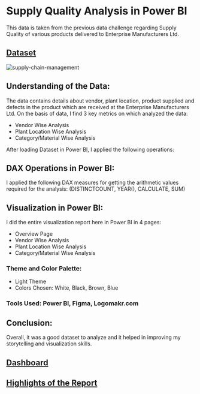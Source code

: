 # Supply Quality Analysis in Power BI

This data is taken from the previous data challenge regarding Supply Quality of various products delivered to Enterprise Manufacturers Ltd. 

## [Dataset](https://docs.google.com/spreadsheets/d/1rKTKQB-T9Zea6o9Vz0bGIPPg4RH1Pdc8/edit?usp=sharing&ouid=114788542924631223735&rtpof=true&sd=true)


![supply-chain-management](https://user-images.githubusercontent.com/72240938/195133998-dc9323f5-85c4-4441-aa56-9737e91f1bac.png)

## Understanding of the Data:
The data contains details about vendor, plant location, product supplied and defects in the product which are received at the Enterprise Manufacturers Ltd. 
On the basis of data, I find 3 key metrics on which analyzed the data:

* Vendor Wise Analysis
* Plant Location Wise Analysis
* Category/Material Wise Analysis


After loading Dataset in Power BI, I applied the following operations:

## DAX Operations in Power BI:
I applied the following DAX measures for getting the arithmetic values required for the analysis:
(DISTINCTCOUNT, YEAR(), CALCULATE, SUM)

## Visualization in Power BI:
I did the entire visualization report here in Power BI in 4 pages:

* Overview Page
* Vendor Wise Analysis
* Plant Location Wise Analysis
* Category/Material Wise Analysis

### Theme and Color Palette:
* Light Theme
* Colors Chosen: White, Black, Brown, Blue

### Tools Used: Power BI, Figma, Logomakr.com


## Conclusion:
Overall, it was a good dataset to analyze and it helped in improving my storytelling and visualization skills.

## [Dashboard](https://app.powerbi.com/view?r=eyJrIjoiZDgwZWQ0YTEtYjcwMi00NDAyLWJhMDAtZGMzZDU1NTI4NTA0IiwidCI6ImQ3MzA2Mjg2LTllYTUtNDUyNi05N2FjLTJmMzg2MzAwODY4MCJ9)
## [Highlights of the Report](https://docs.google.com/presentation/d/1MLYbRF37Ln9YB3Jl4IFU3I2fQ6X7uKU7/edit?usp=sharing&ouid=114788542924631223735&rtpof=true&sd=true)











